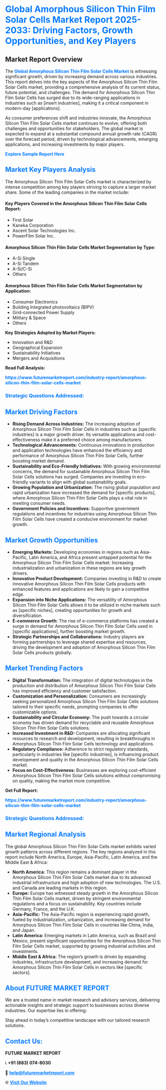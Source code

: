 <h1 style="color: #007BFF;">Global Amorphous Silicon Thin Film Solar Cells Market Report 2025-2033: Driving Factors, Growth Opportunities, and Key Players</h1>

<section id="overview">
<h2>Market Report Overview</h2>
<p>The <a href="https://www.futuremarketreport.com/industry-report/amorphous-silicon-thin-film-solar-cells-market" style="color: #007BFF; text-decoration: none;"><strong>Global Amorphous Silicon Thin Film Solar Cells Market</strong></a> is witnessing significant growth, driven by increasing demand across various industries. This report delves into the key aspects of the Amorphous Silicon Thin Film Solar Cells market, providing a comprehensive analysis of its current status, future potential, and challenges. The demand for Amorphous Silicon Thin Film Solar Cells has surged due to its wide-ranging applications in industries such as [insert industries], making it a critical component in modern-day [applications].</p>
<p>As consumer preferences shift and industries innovate, the Amorphous Silicon Thin Film Solar Cells market continues to evolve, offering both challenges and opportunities for stakeholders. The global market is expected to expand at a substantial compound annual growth rate (CAGR) over the forecast period, driven by technological advancements, emerging applications, and increasing investments by major players.</p>
</section>

<section id="overview">
<p><a href="https://www.futuremarketreport.com/request-sample/reportId=75787" style="color: #007BFF; text-decoration: none;"><strong>Explore Sample Report Here</strong></a></p>
</section>

<section id="key-players">
<h2 style="color: #007BFF;">Market Key Players Analysis</h2>
<p>The Amorphous Silicon Thin Film Solar Cells market is characterized by intense competition among key players striving to capture a larger market share. Some of the leading companies in the market include:</p>
<h4>Key Players Covered in the Amorphous Silicon Thin Film Solar Cells Report:</h4>
<ul><li>First Solar</li><li>Kaneka Corporation</li><li>Ascent Solar Technologies Inc.</li><li>PowerFilm Solar Inc.</li></ul>
<h4>Amorphous Silicon Thin Film Solar Cells Market Segmentation by Type:</h4>
<ul><li>A-Si Single</li><li>A-Si Tandem</li><li>A-Si/C-Si</li><li>Others</li></ul>

<h4>Amorphous Silicon Thin Film Solar Cells Market Segmentation by Application:</h4>
<ul><li>Consumer Electronics</li><li>Building Integrated photovoltaics (BIPV)</li><li>Grid-connected Power Supply</li><li>Military &amp; Space</li><li>Others</li></ul>
<p><strong>Key Strategies Adopted by Market Players:</strong></p>
<ul>
<li>Innovation and R&D</li>
<li>Geographical Expansion</li>
<li>Sustainability Initiatives</li>
<li>Mergers and Acquisitions</li>
</ul>
</section>

<section>
<p><strong>Read Full Analysis: </strong></p><a href="https://www.futuremarketreport.com/industry-report/amorphous-silicon-thin-film-solar-cells-market" style="color: #007BFF; text-decoration: none;"><strong>https://www.futuremarketreport.com/industry-report/amorphous-silicon-thin-film-solar-cells-market</strong></a>
<h3 style="color: #007BFF;">Strategic Questions Addressed:</h3>
</section>

<section id="driving-factors">
<h2 style="color: #007BFF;">Market Driving Factors</h2>
<ul>
<li><strong>Rising Demand Across Industries:</strong> The increasing adoption of Amorphous Silicon Thin Film Solar Cells in industries such as [specific industries] is a major growth driver. Its versatile applications and cost-effectiveness make it a preferred choice among manufacturers.</li>
<li><strong>Technological Advancements:</strong> Continuous innovations in production and application technologies have enhanced the efficiency and performance of Amorphous Silicon Thin Film Solar Cells, further boosting market demand.</li>
<li><strong>Sustainability and Eco-Friendly Initiatives:</strong> With growing environmental concerns, the demand for sustainable Amorphous Silicon Thin Film Solar Cells solutions has surged. Companies are investing in eco-friendly variants to align with global sustainability goals.</li>
<li><strong>Growing Population and Urbanization:</strong> The rising global population and rapid urbanization have increased the demand for [specific products], where Amorphous Silicon Thin Film Solar Cells plays a vital role in meeting consumer needs.</li>
<li><strong>Government Policies and Incentives:</strong> Supportive government regulations and incentives for industries using Amorphous Silicon Thin Film Solar Cells have created a conducive environment for market growth.</li>
</ul>
</section>

<section id="growth-opportunities">
<h2 style="color: #007BFF;">Market Growth Opportunities</h2>
<ul>
<li><strong>Emerging Markets:</strong> Developing economies in regions such as Asia-Pacific, Latin America, and Africa present untapped potential for the Amorphous Silicon Thin Film Solar Cells market. Increasing industrialization and urbanization in these regions are key growth drivers.</li>
<li><strong>Innovative Product Development:</strong> Companies investing in R&D to create innovative Amorphous Silicon Thin Film Solar Cells products with enhanced features and applications are likely to gain a competitive edge.</li>
<li><strong>Expansion into Niche Applications:</strong> The versatility of Amorphous Silicon Thin Film Solar Cells allows it to be utilized in niche markets such as [specific niches], creating opportunities for growth and diversification.</li>
<li><strong>E-commerce Growth:</strong> The rise of e-commerce platforms has created a surge in demand for Amorphous Silicon Thin Film Solar Cells used in [specific applications], further boosting market growth.</li>
<li><strong>Strategic Partnerships and Collaborations:</strong> Industry players are forming partnerships to leverage shared expertise and resources, driving the development and adoption of Amorphous Silicon Thin Film Solar Cells products globally.</li>
</ul>
</section>

<section id="trending-factors">
<h2 style="color: #007BFF;">Market Trending Factors</h2>
<ul>
<li><strong>Digital Transformation:</strong> The integration of digital technologies in the production and distribution of Amorphous Silicon Thin Film Solar Cells has improved efficiency and customer satisfaction.</li>
<li><strong>Customization and Personalization:</strong> Consumers are increasingly seeking personalized Amorphous Silicon Thin Film Solar Cells solutions tailored to their specific needs, prompting companies to offer customizable options.</li>
<li><strong>Sustainability and Circular Economy:</strong> The push towards a circular economy has driven demand for recyclable and reusable Amorphous Silicon Thin Film Solar Cells solutions.</li>
<li><strong>Increased Investment in R&D:</strong> Companies are allocating significant resources to research and development, resulting in breakthroughs in Amorphous Silicon Thin Film Solar Cells technology and applications.</li>
<li><strong>Regulatory Compliance:</strong> Adherence to strict regulatory standards, particularly in industries like [specific industries], is influencing product development and quality in the Amorphous Silicon Thin Film Solar Cells market.</li>
<li><strong>Focus on Cost-Effectiveness:</strong> Businesses are exploring cost-efficient Amorphous Silicon Thin Film Solar Cells solutions without compromising on quality, making the market more competitive.</li>
</ul>
</section>

<section>
<p><strong>Get Full Report: </strong></p><a href="https://www.futuremarketreport.com/industry-report/amorphous-silicon-thin-film-solar-cells-market" style="color: #007BFF; text-decoration: none;"><strong>https://www.futuremarketreport.com/industry-report/amorphous-silicon-thin-film-solar-cells-market</strong></a>
<h3 style="color: #007BFF;">Strategic Questions Addressed:</h3>
</section>


<section id="regional-analysis">
<h2 style="color: #007BFF;">Market Regional Analysis</h2>
<p>The global Amorphous Silicon Thin Film Solar Cells market exhibits varied growth patterns across different regions. The key regions analyzed in this report include North America, Europe, Asia-Pacific, Latin America, and the Middle East & Africa:</p>
<ul>
<li><strong>North America:</strong> This region remains a dominant player in the Amorphous Silicon Thin Film Solar Cells market due to its advanced industrial infrastructure and high adoption of new technologies. The U.S. and Canada are leading markets in this region.</li>
<li><strong>Europe:</strong> Europe has witnessed steady growth in the Amorphous Silicon Thin Film Solar Cells market, driven by stringent environmental regulations and a focus on sustainability. Key countries include Germany, France, and the U.K.</li>
<li><strong>Asia-Pacific:</strong> The Asia-Pacific region is experiencing rapid growth, fueled by industrialization, urbanization, and increasing demand for Amorphous Silicon Thin Film Solar Cells in countries like China, India, and Japan.</li>
<li><strong>Latin America:</strong> Emerging markets in Latin America, such as Brazil and Mexico, present significant opportunities for the Amorphous Silicon Thin Film Solar Cells market, supported by growing industrial activities and investments.</li>
<li><strong>Middle East & Africa:</strong> The region’s growth is driven by expanding industries, infrastructure development, and increasing demand for Amorphous Silicon Thin Film Solar Cells in sectors like [specific sectors].</li>
</ul>
</section>

<footer>
<h2 style="color: #007BFF;">About FUTURE MARKET REPORT</h2>
<p>We are a trusted name in market research and advisory services, delivering actionable insights and strategic support to businesses across diverse industries. Our expertise lies in offering:</p>

<p>Stay ahead in today’s competitive landscape with our tailored research solutions.</p>

<h2 style="color: #007BFF;">Contact Us:</h2>
<p><strong>FUTURE MARKET REPORT</strong></p>
<p>📞 <strong>+91 (883) 074-8030</strong></p>
<p>📧 <strong><a href="mailto:help@futuremarketreport.com" style="color: #007BFF;">help@futuremarketreport.com</a></strong></p>
<p>🌐 <strong><a href="https://www.futuremarketreport.com/" style="color: #007BFF;">Visit Our Website</a></strong></p>
</footer>